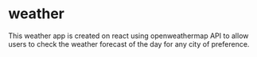 # weather
This weather app is created on react using openweathermap API to allow users to check the weather forecast of the day for any city of preference.
